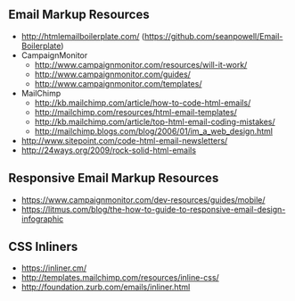 ## Email Markup Resources

* http://htmlemailboilerplate.com/ (https://github.com/seanpowell/Email-Boilerplate)
* CampaignMonitor
	* http://www.campaignmonitor.com/resources/will-it-work/
	* http://www.campaignmonitor.com/guides/
	* http://www.campaignmonitor.com/templates/
* MailChimp
	* http://kb.mailchimp.com/article/how-to-code-html-emails/
	* http://mailchimp.com/resources/html-email-templates/
	* http://kb.mailchimp.com/article/top-html-email-coding-mistakes/
	* http://mailchimp.blogs.com/blog/2006/01/im_a_web_design.html
* http://www.sitepoint.com/code-html-email-newsletters/
* http://24ways.org/2009/rock-solid-html-emails

## Responsive Email Markup Resources

* https://www.campaignmonitor.com/dev-resources/guides/mobile/
* https://litmus.com/blog/the-how-to-guide-to-responsive-email-design-infographic

## CSS Inliners

* https://inliner.cm/
* http://templates.mailchimp.com/resources/inline-css/
* http://foundation.zurb.com/emails/inliner.html

